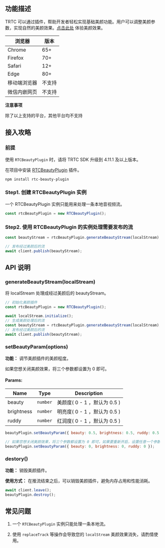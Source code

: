 ## 功能描述

TRTC 可以通过插件，帮助开发者轻松实现基础美颜功能。用户可以调整美颜参数，实现自然的美颜效果。[点击此处](https://web.sdk.qcloud.com/trtc/webrtc/demo/api-sample/improve-beauty.html) 体验美颜效果。

| 浏览器            | 版本        |
|------------------|------------|
| Chrome           | 65+        |
| Firefox          | 70+        |
| Safari           | 12+        |
| Edge             | 80+        |
| 移动端浏览器       | 不支持      |
| 微信内嵌网页       | 不支持      |

**注意事项**

除了以上支持的平台，其他平台均不支持

## 接入攻略

### 前提

使用 `RTCBeautyPlugin` 时，请将 TRTC SDK 升级到 4.11.1 及以上版本。

在项目中安装 [RTCBeautyPlugin](https://www.npmjs.com/package/rtc-beauty-plugin) 插件。

```shell
npm install rtc-beauty-plugin
```

### Step1. 创建 RTCBeautyPlugin 实例
一个 RTCBeautyPlugin 实例只能用来处理一条本地音视频流。

```javascript
const rtcBeautyPlugin = new RTCBeautyPlugin();
```

### Step2. 使用 RTCBeautyPlugin 的实例处理需要发布的流

```javascript
const beautyStream = rtcBeautyPlugin.generateBeautyStream(localStream);

// 发布经过美颜后的流
await client.publish(beautyStream);
```

## API 说明

### generateBeautyStream(localStream)

将 localStream 处理成经过美颜后的 beautyStream。

```javascript
// 初始化美颜插件
const rtcBeautyPlugin = new RTCBeautyPlugin();

await localStream.initialize();
// 生成美颜处理后的流
const beautyStream = rtcBeautyPlugin.generateBeautyStream(localStream);
// 发布经过美颜后的流
await client.publish(beautyStream);
```

### setBeautyParam(options)
**功能：** 调节美颜插件的美颜程度。

如果您想关闭美颜效果，将三个参数都设置为 0 即可。

#### Params:

| Name   | Type      | Description     |
|--------|-----------|-----------------|
| beauty    | `number`   | 美颜度( 0 - 1 ，默认为 0.5 )     |
| brightness   | `number` | 明亮度( 0 - 1 ，默认为 0.5 )      |
| ruddy  | `number`  | 红润度( 0 - 1 ，默认为 0.5 )    |

```javascript
beautyPlugin.setBeautyParam({ beauty: 0.5, brightness: 0.5, ruddy: 0.5 });

// 如果您想关闭美颜效果，将三个参数都设置为 0 即可，如果要重新开启，设置任意一个参数 > 0 即可打开美颜能力。
beautyPlugin.setBeautyParam({ beauty: 0, brightness: 0, ruddy: 0 });
```

### destory()
**功能：** 销毁美颜插件。

**使用方式：** 在推流结束之后，可以销毁美颜插件，避免内存占用和性能消耗。

```javascript
await client.leave();
beautyPlugin.destroy();
```

## 常见问题
1. 一个 `RTCBeautyPlugin` 实例只能处理一条本地流。

2. 使用 `replaceTrack` 等操作会导致您的 `localStream` 美颜效果消失，请酌情使用。
